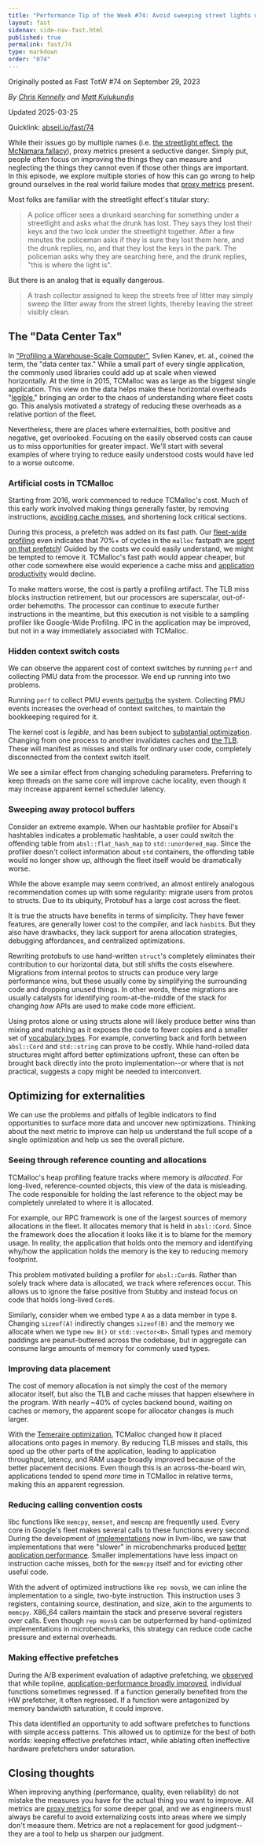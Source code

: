 ```yaml
---
title: "Performance Tip of the Week #74: Avoid sweeping street lights under rugs"
layout: fast
sidenav: side-nav-fast.html
published: true
permalink: fast/74
type: markdown
order: "074"
---
```


Originally posted as Fast TotW #74 on September 29, 2023

*By [Chris Kennelly](mailto:ckennelly@google.com) and [Matt Kulukundis](mailto:kfm@google.com)*

Updated 2025-03-25

Quicklink: [abseil.io/fast/74](https://abseil.io/fast/74)


While their issues go by multiple names (i.e.
[the streetlight effect](https://en.wikipedia.org/wiki/Streetlight_effect),
[the McNamara fallacy](https://en.wikipedia.org/wiki/McNamara_fallacy)), proxy
metrics present a seductive danger. Simply put, people often focus on improving
the things they can measure and neglecting the things they cannot even if those
other things are important. In this episode, we explore multiple stories of how
this can go wrong to help ground ourselves in the real world failure modes that
[proxy metrics](/fast/70) present.

Most folks are familiar with the streetlight effect's titular story:

> A police officer sees a drunkard searching for something under a streetlight
> and asks what the drunk has lost. They says they lost their keys and the two
> look under the streetlight together. After a few minutes the policeman asks if
> they is sure they lost them here, and the drunk replies, no, and that they
> lost the keys in the park. The policeman asks why they are searching here, and
> the drunk replies, "this is where the light is".

But there is an analog that is equally dangerous.

> A trash collector assigned to keep the streets free of litter may simply sweep
> the litter away from the street lights, thereby leaving the street visibly
> clean.

## The "Data Center Tax"

In
["Profiling a Warehouse-Scale Computer"](https://research.google/pubs/pub44271/),
Svilen Kanev, et. al., coined the term, the "data center tax." While a small
part of every single application, the commonly used libraries could add up at
scale when viewed horizontally. At the time in 2015, TCMalloc was as large as
the biggest single application. This view on the data helps make these
horizontal overheads
"[legible](https://en.wikipedia.org/wiki/Seeing_Like_a_State)," bringing an
order to the chaos of understanding where fleet costs go. This analysis
motivated a strategy of reducing these overheads as a relative portion of the
fleet.

Nevertheless, there are places where externalities, both positive and negative,
get overlooked. Focusing on the easily observed costs can cause us to miss
opportunities for greater impact. We'll start with several examples of where
trying to reduce easily understood costs would have led to a worse outcome.

### Artificial costs in TCMalloc

Starting from 2016, work commenced to reduce TCMalloc's cost. Much of this early
work involved making things generally faster, by removing instructions,
[avoiding cache misses](/fast/62), and shortening lock critical sections.

During this process, a prefetch was added on its fast path. Our
[fleet-wide profiling](https://research.google/pubs/google-wide-profiling-a-continuous-profiling-infrastructure-for-data-centers/)
even indicates that 70%+ of cycles in the `malloc` fastpath are
[spent on that prefetch](/fast/39)! Guided by the costs we could easily
understand, we might be tempted to remove it. TCMalloc's fast path would appear
cheaper, but other code somewhere else would experience a cache miss and
[application productivity](/fast/7) would decline.

To make matters worse, the cost is partly a profiling artifact. The TLB miss
blocks instruction retirement, but our processors are superscalar, out-of-order
behemoths. The processor can continue to execute further instructions in the
meantime, but this execution is not visible to a sampling profiler like
Google-Wide Profiling. IPC in the application may be improved, but not in a way
immediately associated with TCMalloc.

### Hidden context switch costs

We can observe the apparent cost of context switches by running `perf` and
collecting PMU data from the processor. We end up running into two problems.

Running `perf` to collect PMU events
[perturbs](https://en.wikipedia.org/wiki/Heisenbug) the system. Collecting PMU
events increases the overhead of context switches, to maintain the bookkeeping
required for it.

The kernel cost is *legible*, and has been subject to
[substantial optimization](https://arxiv.org/pdf/1806.07480.pdf). Changing from
one process to another invalidates caches and
[the TLB](https://en.wikipedia.org/wiki/Kernel_page-table_isolation). These will
manifest as misses and stalls for ordinary user code, completely disconnected
from the context switch itself.

We see a similar effect from changing scheduling parameters. Preferring to keep
threads on the same core will improve cache locality, even though it may
increase apparent kernel scheduler latency.

### Sweeping away protocol buffers

Consider an extreme example. When our hashtable profiler for Abseil's hashtables
indicates a problematic hashtable, a user could switch the offending table from
`absl::flat_hash_map` to `std::unordered_map`. Since the profiler doesn't
collect information about `std` containers, the offending table would no longer
show up, although the fleet itself would be dramatically worse.

While the above example may seem contrived, an almost entirely analogous
recommendation comes up with some regularity: migrate users from protos to
structs. Due to its ubiquity, Protobuf has a large cost across the fleet.

It is true the structs have benefits in terms of simplicity. They have fewer
features, are generally lower cost to the compiler, and lack `hasbit`s. But they
also have drawbacks, they lack support for arena allocation strategies,
debugging affordances, and centralized optimizations.

Rewriting protobufs to use hand-written `struct`'s completely eliminates their
contribution to our horizontal data, but still shifts the costs elsewhere.
Migrations from internal protos to structs can produce very large performance
wins, but these usually come by simplifying the surrounding code and dropping
unused things. In other words, these migrations are usually catalysts for
identifying room-at-the-middle of the stack for changing *how* APIs are used to
make code more efficient.

Using protos alone or using structs alone will likely produce better wins than
mixing and matching as it exposes the code to fewer copies and a smaller set of
[vocabulary types](https://www.open-std.org/jtc1/sc22/wg21/docs/papers/2020/p2125r0.pdf).
For example, converting back and forth between `absl::Cord` and `std::string`
can prove to be costly. While hand-rolled data structures might afford better
optimizations upfront, these can often be brought back directly into the proto
implementation--or where that is not practical, suggests a copy might be needed
to interconvert.

## Optimizing for externalities

We can use the problems and pitfalls of legible indicators to find opportunities
to surface more data and uncover new optimizations. Thinking about the next
metric to improve can help us understand the full scope of a single optimization
and help us see the overall picture.

### Seeing through reference counting and allocations

TCMalloc's heap profiling feature tracks where memory is *allocated*. For
long-lived, reference-counted objects, this view of the data is misleading. The
code responsible for holding the last reference to the object may be completely
unrelated to where it is allocated.

For example, our RPC framework is one of the largest sources of memory
allocations in the fleet. It allocates memory that is held in `absl::Cord`.
Since the framework does the allocation it looks like it is to blame for the
memory usage. In reality, the application that holds onto the memory and
identifying why/how the application holds the memory is the key to reducing
memory footprint.

This problem motivated building a profiler for `absl::Cord`s. Rather than solely
track where data is allocated, we track where references occur. This allows us
to ignore the false positive from Stubby and instead focus on code that holds
long-lived `Cord`s.

Similarly, consider when we embed type `A` as a data member in type `B`.
Changing `sizeof(A)` indirectly changes `sizeof(B)` and the memory we allocate
when we type `new B()` or `std::vector<B>`. Small types and memory paddings are
peanut-buttered across the codebase, but in aggregate can consume large amounts
of memory for commonly used types.

### Improving data placement

The cost of memory allocation is not simply the cost of the memory allocator
itself, but also the TLB and cache misses that happen elsewhere in the program.
With nearly ~40% of cycles backend bound, waiting on caches or memory, the
apparent scope for allocator changes is much larger.

With the [Temeraire optimization](https://research.google/pubs/pub50370/),
TCMalloc changed how it placed allocations onto pages in memory. By reducing TLB
misses and stalls, this sped up the other parts of the application, leading to
application throughput, latency, and RAM usage broadly improved because of the
better placement decisions. Even though this is an across-the-board win,
applications tended to spend *more* time in TCMalloc in relative terms, making
this an apparent regression.

### Reducing calling convention costs

libc functions like `memcpy`, `memset`, and `memcmp` are frequently used. Every
core in Google's fleet makes several calls to these functions every second.
During the development of
[implementations](https://research.google/pubs/pub50338/) now in llvm-libc, we
saw that implementations that were "slower" in microbenchmarks produced
[better application performance](/fast/39). Smaller implementations have less
impact on instruction cache misses, both for the `memcpy` itself and for
evicting other useful code.

With the advent of optimized instructions like `rep movsb`, we can inline the
implementation to a single, two-byte instruction. This instruction uses 3
registers, containing source, destination, and size, akin to the arguments to
`memcpy`. X86\_64 callers maintain the stack and preserve several registers over
calls. Even though `rep movsb` can be outperformed by hand-optimized
implementations in microbenchmarks, this strategy can reduce code cache pressure
and external overheads.

### Making effective prefetches

During the A/B experiment evaluation of adaptive prefetching, we
[observed](https://research.google/pubs/limoncello-prefetchers-for-scale/) that
while topline, [application-performance broadly improved](/fast/7), individual
functions sometimes regressed. If a function generally benefited from the HW
prefetcher, it often regressed. If a function were antagonized by memory
bandwidth saturation, it could improve.

This data identified an opportunity to add software prefetches to functions with
simple access patterns. This allowed us to optimize for the best of both worlds:
keeping effective prefetches intact, while ablating often ineffective hardware
prefetchers under saturation.

## Closing thoughts

When improving anything (performance, quality, even reliability) do not mistake
the measures you have for the actual thing you want to improve. All metrics are
[proxy metrics](/fast/70) for some deeper goal, and we as engineers must always
be careful to avoid externalizing costs into areas where we simply don't measure
them. Metrics are not a replacement for good judgment--they are a tool to help
us sharpen our judgment.

